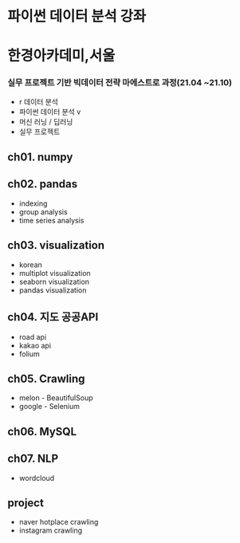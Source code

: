 # 파이썬 데이터 분석 강좌

# 한경아카데미,서울
### 실무 프로젝트 기반 빅데이터 전략 마에스트로 과정(21.04 ~21.10)
- r 데이터 분석
- 파이썬 데이터 분석 v
- 머신 러닝 / 딥러닝
- 실무 프로젝트

## ch01. numpy

## ch02. pandas
- indexing
- group analysis
- time series analysis

## ch03. visualization
- korean
- multiplot visualization
- seaborn visualization
- pandas visualization

## ch04. 지도 공공API
- road api
- kakao api
- folium

## ch05. Crawling
- melon - BeautifulSoup
- google - Selenium

## ch06. MySQL

## ch07. NLP
- wordcloud

## project
- naver hotplace crawling
- instagram crawling
